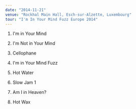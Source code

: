 ```yaml
---
date: "2014-11-21"
venue: "Rockhal Main Hall, Esch-sur-Alzette, Luxembourg"
tour: "I'm In Your Mind Fuzz Europe 2014"
---
```



 1. I'm in Your Mind

 2. I'm Not in Your Mind

 3. Cellophane

 4. I'm in Your Mind Fuzz

 5. Hot Water

 6. Slow Jam 1

 7. Am I in Heaven?

 8. Hot Wax


